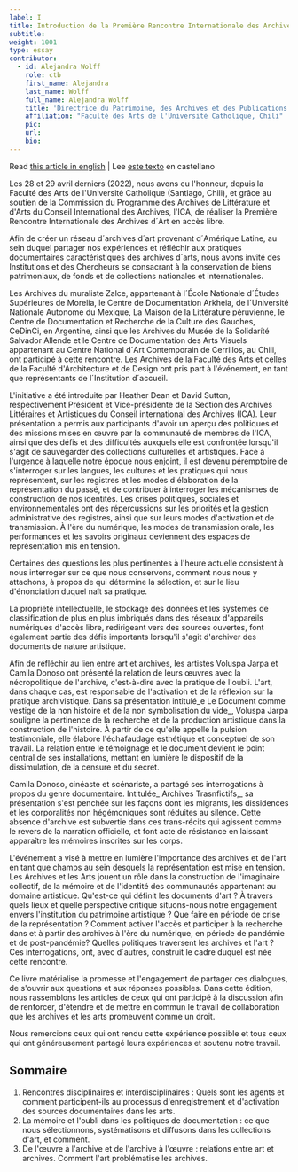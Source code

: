 ```yaml
---
label: I
title: Introduction de la Première Rencontre Internationale des Archives d´Art
subtitle: 
weight: 1001
type: essay
contributor:
  - id: Alejandra Wolff
    role: ctb
    first_name: Alejandra
    last_name: Wolff
    full_name: Alejandra Wolff
    title: 'Directrice du Patrimoine, des Archives et des Publications'
    affiliation: "Faculté des Arts de l'Université Catholique, Chili"
    pic:
    url:
    bio:
---
```

Read [this article in english](/en/01_en/) | Lee [este texto](/1_intro/) en castellano 


Les 28 et 29 avril derniers (2022), nous avons eu l'honneur, depuis la Faculté des Arts de l'Université Catholique (Santiago, Chili), et grâce au soutien de la Commission du Programme des Archives de Littérature et d'Arts du Conseil International des Archives, l'ICA, de réaliser la Première Rencontre Internationale des Archives d´Art en accès libre.

Afin de créer un réseau d´archives d´art provenant d´Amérique Latine, au sein duquel partager nos expériences et réfléchir aux pratiques documentaires caractéristiques des archives d´arts, nous avons invité des Institutions et des Chercheurs se consacrant à la conservation de biens patrimoniaux, de fonds et de collections nationales et internationales.

Les Archives du muraliste Zalce, appartenant à l´École Nationale d´Études Supérieures de Morelia, le Centre de Documentation Arkheia, de l´Université Nationale Autonome du Mexique, La Maison de la Littérature péruvienne, le Centre de Documentation et Recherche de la Culture des Gauches, CeDinCi, en Argentine, ainsi que les Archives du Musée de la Solidaríté Salvador Allende et le Centre de Documentation des Arts Visuels appartenant au Centre National d´Art Contemporain de Cerrillos, au Chili, ont participé à cette rencontre. Les Archives de la Faculté des Arts et celles de la Faculté d'Architecture et de Design ont pris part à l'événement, en tant que représentants de l´Institution d´accueil. 

L'initiative a été introduite par Heather Dean et David Sutton, respectivement Président et Vice-présidente de la Section des Archives Littéraires et Artistiques du Conseil international des Archives (ICA). Leur présentation a permis aux participants d'avoir un aperçu des politiques et des missions mises en œuvre  par la communauté de membres de l'ICA, ainsi que des défis et des difficultés auxquels elle est confrontée lorsqu'il s'agit de sauvegarder des collections culturelles et artistiques. Face à l'urgence à laquelle notre époque nous enjoint, il est devenu péremptoire de s'interroger sur les langues, les cultures et les pratiques qui nous représentent, sur les registres et les modes d'élaboration de la représentation du passé, et de contribuer à interroger les mécanismes de construction de nos identités. Les crises politiques, sociales et environnementales ont des répercussions sur les priorités et la gestion administrative des registres, ainsi que sur leurs modes d'activation et de transmission. À l'ère du numérique, les modes de transmission orale, les performances et les savoirs originaux deviennent des espaces de représentation mis en tension. 

Certaines des questions les plus pertinentes à l'heure actuelle consistent à nous interroger sur ce que nous conservons, comment nous nous y attachons, à propos de qui détermine la sélection, et sur le lieu d'énonciation duquel naît sa pratique. 

La propriété intellectuelle, le stockage des données et les systèmes de classification de plus en plus imbriqués dans des réseaux d'appareils numériques d'accès libre, redirigeant vers des sources ouvertes, font également partie des défis importants lorsqu'il s'agit d'archiver des documents de nature artistique.

Afin de réfléchir au lien entre art et archives, les artistes Voluspa Jarpa et Camila Donoso ont présenté la relation de leurs œuvres avec la nécropolitique de l'archive, c'est-à-dire avec la pratique de l'oubli. L'art, dans chaque cas, est responsable de l'activation et de la réflexion sur la pratique archivistique. Dans sa présentation intitulé_e Le Document comme vestige de la non histoire et de la non symbolisation du vide_, Voluspa Jarpa souligne la pertinence de la recherche et de la production artistique dans la construction de l'histoire.  À partir de ce qu'elle appelle la pulsion testimoniale, elle élabore l'échafaudage esthétique et conceptuel de son travail. La relation entre le témoignage et le document devient le point central de ses installations, mettant en lumière le dispositif de la dissimulation, de la censure et du secret. 

Camila Donoso, cinéaste et scénariste, a partagé ses interrogations à propos du genre documentaire. Intitulée_ Archives Trasnfictifs,_ sa présentation s'est penchée sur les façons dont les migrants, les dissidences et les corporalités non hégémoniques sont réduites au silence. Cette absence d'archive est subvertie dans ces trans-récits qui agissent comme le revers de la narration officielle, et font acte de résistance en laissant apparaître les mémoires inscrites sur les corps. 

L'événement a visé à mettre en lumière l'importance des archives et de l'art en tant que champs au sein desquels la représentation est mise en tension. Les Archives et les Arts jouent un rôle dans la construction de l'imaginaire collectif, de la mémoire et de l'identité des communautés appartenant au domaine artistique. Qu'est-ce qui définit les documents d'art ? À travers quels lieux et quelle perspective critique situons-nous notre engagement envers l'institution du patrimoine artistique ? Que faire en période de crise de la représentation ? Comment activer l'accès et participer à la recherche dans et à partir des archives à l'ère du numérique, en période de pandémie et de post-pandémie? Quelles politiques traversent les archives et l'art ? Ces interrogations, ont, avec d´autres, construit le cadre duquel est née cette rencontre.

Ce livre matérialise la promesse et l'engagement de partager ces dialogues, de s'ouvrir aux questions et aux réponses possibles. Dans cette édition, nous rassemblons les articles de ceux qui ont participé à la discussion afin de renforcer, d'étendre et de mettre en commun le travail de collaboration que les archives et les arts promeuvent comme un droit.

Nous remercions ceux qui ont rendu cette expérience possible et tous ceux qui ont généreusement partagé leurs expériences et soutenu notre travail.


## Sommaire



1. Rencontres disciplinaires et interdisciplinaires : Quels sont les agents et comment participent-ils au processus d'enregistrement et d'activation des sources documentaires dans les arts. 
2. La mémoire et l'oubli dans les politiques de documentation : ce que nous sélectionnons, systématisons et diffusons dans les collections d'art, et comment.
3. De l'œuvre à l'archive et de l'archive à l'œuvre : relations entre art et archives. Comment l'art problématise les archives.